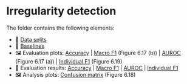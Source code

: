 # Irregularity detection
The folder contains the following elements:
 * 📂 [Data splits](Splits)
 * 📜 [Baselines](full-i-baselines.txt)
 * 🖼 Evaluation plots: [Accuracy](full-i-evaluation-accuracy.pdf) | [Macro F1](full-i-evaluation-f1score.pdf) (Figure 6.17 (b)) | [AUROC](full-i-evaluation-rocauc.pdf) (Figure 6.17 (a)) | [Individual F1](full-i-evaluation-individual-f1.pdf) (Figure 6.19)
 * 📜 Evaluation results: [Accuracy](full-i-evaluation-accuracy.txt) | [Macro F1](full-i-evaluation-f1score.txt) | [AUROC](full-i-evaluation-rocauc.txt) | [Individual F1](full-i-evaluation-individual-f1.txt)
 * 🖼 Analysis plots: [Confusion matrix](full-i-confusion-matrix.pdf) (Figure 6.18)
